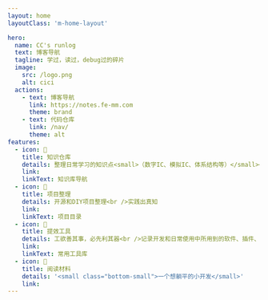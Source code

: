 ```yaml
---
layout: home
layoutClass: 'm-home-layout'

hero:
  name: CC's runlog
  text: 博客导航
  tagline: 学过，读过，debug过的碎片
  image:
    src: /logo.png
    alt: cici
  actions:
    - text: 博客导航
      link: https://notes.fe-mm.com
      theme: brand
    - text: 代码仓库
      link: /nav/
      theme: alt
features:
  - icon: 📖
    title: 知识仓库
    details: 整理日常学习的知识点<small>（数字IC、模拟IC、体系结构等）</small><br />积少成多，化零为整
    link:
    linkText: 知识库导航
  - icon: 🤖
    title: 项目整理
    details: 开源和DIY项目整理<br />实践出真知
    link:
    linkText: 项目目录
  - icon: 🔨
    title: 提效工具
    details: 工欲善其事，必先利其器<br />记录开发和日常使用中所用到的软件、插件、扩展等
    link:
    linkText: 常用工具库
  - icon: 💯
    title: 阅读材料
    details: '<small class="bottom-small">一个想躺平的小开发</small>'
    link:
---
```


<style>
/*爱的魔力转圈圈*/
.m-home-layout .image-src:hover {
  transform: translate(-50%, -50%) rotate(666turn);
  transition: transform 120s 1s cubic-bezier(0.1, 0, 0.3, 1);
}

.m-home-layout .details small {
  opacity: 0.8;
}

.m-home-layout .bottom-small {
  display: block;
  margin-top: 2em;
  text-align: right;
}
</style>

